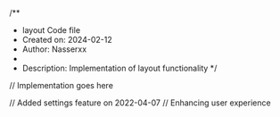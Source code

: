 /**
 * layout Code file
 * Created on: 2024-02-12
 * Author: Nasserxx
 *
 * Description: Implementation of layout functionality
 */
 
// Implementation goes here


// Added settings feature on 2022-04-07
// Enhancing user experience
